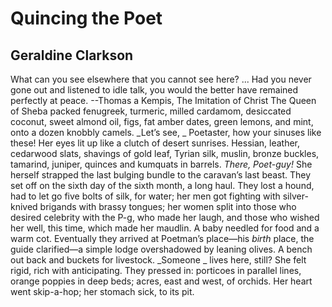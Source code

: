 # Quincing the Poet
## Geraldine Clarkson
What can you see elsewhere that you cannot see here? ... Had you never gone
out and listened to idle talk, you would the better have remained perfectly at
peace.
--Thomas a Kempis, The Imitation of Christ
The Queen of Sheba packed fenugreek,
turmeric, milled cardamom, desiccated
coconut, sweet almond oil, figs, fat
amber dates, green lemons, and mint,
onto a dozen knobbly camels. _Let’s see,
_
Poetaster, how your sinuses like these!
Her eyes lit up like a clutch
of desert sunrises. Hessian, leather,
cedarwood slats, shavings of gold leaf,
Tyrian silk, muslin, bronze buckles,
tamarind, juniper, quinces and kumquats
in barrels. _There, Poet-guy!_ She herself strapped
the last bulging bundle to the caravan’s
last beast. They set off on the sixth day
of the sixth month, a long haul. They lost
a hound, had to let go five bolts of silk,
for water; her men got fighting with silver-knived
brigands with brassy tongues; her women split
into those who desired celebrity with the P-g,
who made her laugh, and those who wished her
well, this time, which made her maudlin. A baby
needled for food and a warm cot. Eventually
they arrived at Poetman’s place—his _birth_ place,
the guide clarified—a simple lodge overshadowed
by leaning olives. A bench out back
and buckets for livestock. _Someone
_
lives here, still? She felt rigid, rich
with anticipating. They pressed in:
porticoes in parallel lines, orange poppies
in deep beds; acres, east and west, of orchids.
Her heart went skip-a-hop; her stomach
sick, to its pit.